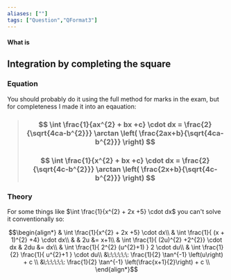 ```yaml
---
aliases: [""]
tags: ["Question","QFormat3"]
---
```


#### What is
## Integration by completing the square
### Equation
You should probably do it using the full method for marks in the exam, but for completeness I made it into an eqauation:
> ### $$ \int \frac{1}{ax^{2} + bx +c} \cdot dx = \frac{2}{\sqrt{4ca-b^{2}}} \arctan \left( \frac{2ax+b}{\sqrt{4ca-b^{2}}} \right) $$ 
> ### $$ \int \frac{1}{x^{2} + bx +c} \cdot dx = \frac{2}{\sqrt{4c-b^{2}}} \arctan \left( \frac{2x+b}{\sqrt{4c-b^{2}}} \right) $$ 


### Theory
For some things like $\int \frac{1}{x^{2} + 2x +5} \cdot dx$ you can't solve it conventionally so:

$$\begin{align*}
& \int \frac{1}{x^{2} + 2x +5} \cdot dx\\
& \int \frac{1}{ (x + 1)^{2} +4} \cdot dx\\
& & 2u &= x+1\\
& \int \frac{1}{ (2u)^{2} +2^{2}} \cdot dx & 2du &=  dx\\
& \int \frac{1}{ 2^{2} (u^{2}+1) } 2 \cdot du\\
& \int \frac{1}{2} \frac{1}{ u^{2}+1 } \cdot du\\
&\:\:\:\:\:\: \frac{1}{2} \tan^{-1} \left(u\right) + c \\
&\:\:\:\:\:\: \frac{1}{2} \tan^{-1} \left(\frac{x+1}{2}\right) + c \\
\end{align*}$$
